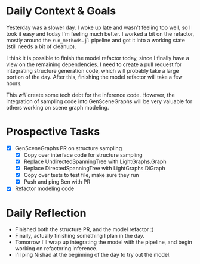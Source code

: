 # Daily Context & Goals

Yesterday was a slower day. I woke up late and wasn't feeling too well, so I
took it easy and today I'm feeling much better. I worked a bit on the refactor,
mostly around the `run_methods.jl` pipeline and got it into a working state
(still needs a bit of cleanup).

I think it is possible to finish the model refactor today, since I finally have
a view on the remaining dependencies. I need to create a pull request for
integrating structure generation code, which will probably take a large portion
of the day. After this, finishing the model refactor will take a few hours.

This *will* create some tech debt for the inference code. However, the
integration of sampling code into GenSceneGraphs will be very valuable for
others working on scene graph modeling.


# Prospective Tasks

* [X] GenSceneGraphs PR on structure sampling
    * [X] Copy over interface code for structure sampling
    * [X] Replace UndirectedSpanningTree with LightGraphs.Graph
    * [X] Replace DirectedSpanningTree with LightGraphs.DiGraph
    * [X] Copy over tests to test file, make sure they run
    * [X] Push and ping Ben with PR
* [X] Refactor modeling code

# Daily Reflection

* Finished both the structure PR, and the model refactor :)
* Finally, actually finishing something I plan in the day.
* Tomorrow I'll wrap up integrating the model with the pipeline, and begin
  working on refactoring inference.
* I'll ping Nishad at the beginning of the day to try out the model.
